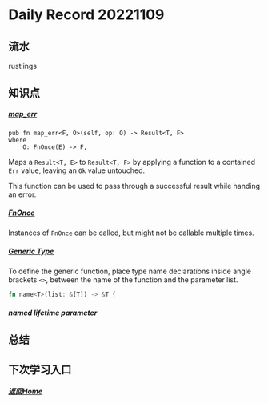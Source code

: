 
Daily Record 20221109
=====================

## 流水

rustlings

## 知识点

##### [map_err](https://doc.rust-lang.org/std/result/enum.Result.html#method.map_err)

```
pub fn map_err<F, O>(self, op: O) -> Result<T, F>
where
	O: FnOnce(E) -> F,
```

Maps a `Result<T, E>` to `Result<T, F>` by applying a function to a contained `Err` value, leaving an `Ok` value untouched.

This function can be used to pass through a successful result while handing an error.

##### [FnOnce](https://doc.rust-lang.org/std/ops/trait.FnOnce.html)

Instances of `FnOnce` can be called, but might not be callable multiple times.

##### [Generic Type](https://doc.rust-lang.org/book/ch10-01-syntax.html)

To define the generic function, place type name declarations inside angle brackets `<>`, between the name of the function and the parameter list.

```rust
fn name<T>(list: &[T]) -> &T {
```

##### named lifetime parameter



## 总结



## 下次学习入口



##### [返回Home](../../../README.md)


